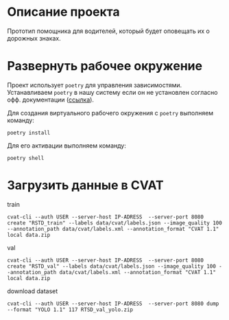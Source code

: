 # Описание проекта

Прототип помощника для водителей, который будет оповещать их о дорожных знаках.

# Развернуть рабочее окружение

Проект использует `poetry` для управления зависимостями.
Устанавливаем `poetry` в нашу систему если он не установлен согласно офф. документации ([ссылка](https://python-poetry.org/docs/)).

Для создания виртуального рабочего окружения с `poetry` выполняем команду:
```
poetry install
```

Для его активации выполняем команду:
```
poetry shell
```

# Загрузить данные в CVAT

train
```
cvat-cli --auth USER --server-host IP-ADRESS  --server-port 8080 create "RSTD_train" --labels data/cvat/labels.json --image_quality 100 --annotation_path data/cvat/labels.xml --annotation_format "CVAT 1.1" local data.zip
```

val
```
cvat-cli --auth USER --server-host IP-ADRESS  --server-port 8080 create "RSTD_val" --labels data/cvat/labels.json --image_quality 100 --annotation_path data/cvat/labels.xml --annotation_format "CVAT 1.1" local data.zip
```

download dataset
```
cvat-cli --auth USER --server-host IP-ADRESS  --server-port 8080 dump --format "YOLO 1.1" 117 RTSD_val_yolo.zip
```



